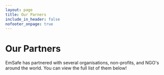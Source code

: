 ```yaml
---
layout: page
title: Our Parners
include_in_header: false
nofooter_onpage: true
---
```


# Our Partners
EmSafe has partnered with several organisations, non-profits, and NGO's around the world. You can view the full list of them below!



<br>
<br>
<br>
<br>
<br>
<br>
<br>
<br>
<br>
<br>
<br>
<br>
<br>
<br>
<br>
<br>
<br>
<br>